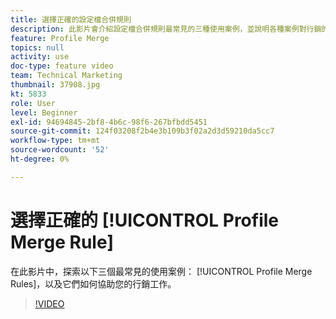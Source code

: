 ```yaml
---
title: 選擇正確的設定檔合併規則
description: 此影片會介紹設定檔合併規則最常見的三種使用案例，並說明各種案例對行銷的效益。
feature: Profile Merge
topics: null
activity: use
doc-type: feature video
team: Technical Marketing
thumbnail: 37908.jpg
kt: 5833
role: User
level: Beginner
exl-id: 94694845-2bf8-4b6c-98f6-267bfbdd5451
source-git-commit: 124f03208f2b4e3b109b3f02a2d3d59210da5cc7
workflow-type: tm+mt
source-wordcount: '52'
ht-degree: 0%

---
```


# 選擇正確的 [!UICONTROL Profile Merge Rule]

在此影片中，探索以下三個最常見的使用案例： [!UICONTROL Profile Merge Rules]，以及它們如何協助您的行銷工作。

>[!VIDEO](https://video.tv.adobe.com/v/37908/?quality=12&learn=on)
